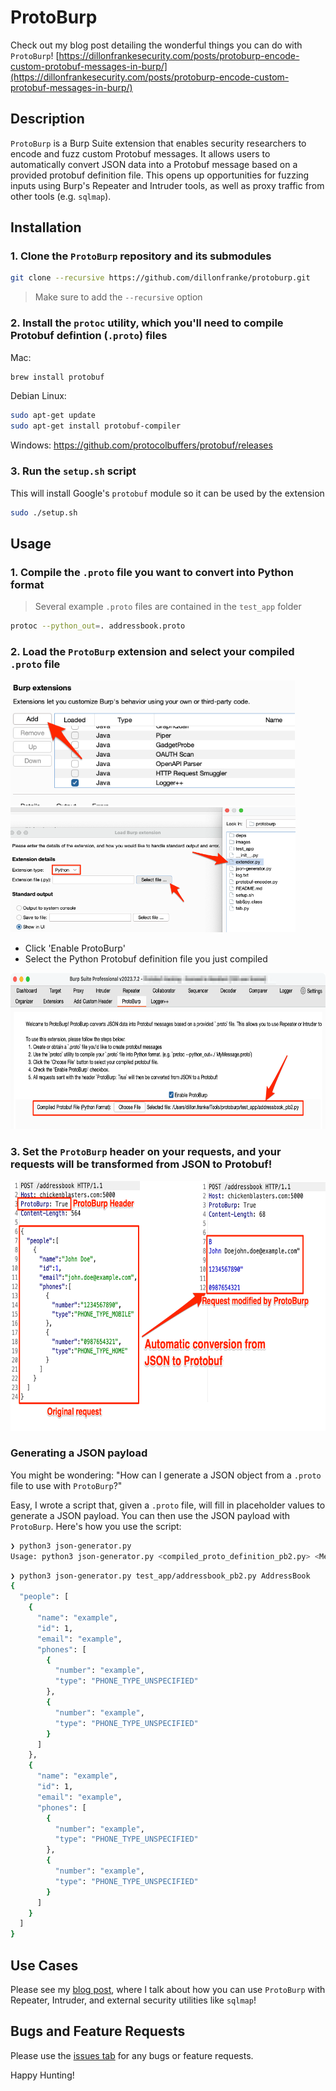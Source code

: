 # ProtoBurp
Check out my blog post detailing the wonderful things you can do with `ProtoBurp`! [https://dillonfrankesecurity.com/posts/protoburp-encode-custom-protobuf-messages-in-burp/](https://dillonfrankesecurity.com/posts/protoburp-encode-custom-protobuf-messages-in-burp/)

## Description
`ProtoBurp` is a Burp Suite extension that enables security researchers to encode and fuzz custom Protobuf messages. It allows users to automatically convert JSON data into a Protobuf message based on a provided protobuf definition file. This opens up opportunities for fuzzing inputs using Burp's Repeater and Intruder tools, as well as proxy traffic from other tools (e.g. `sqlmap`).

## Installation

### 1. Clone the `ProtoBurp` repository and its submodules
```bash
git clone --recursive https://github.com/dillonfranke/protoburp.git
```
> Make sure to add the `--recursive` option
### 2. Install the `protoc` utility, which you'll need to compile Protobuf defintion (`.proto`) files
Mac:
```bash
brew install protobuf
```
Debian Linux:
```bash
sudo apt-get update
sudo apt-get install protobuf-compiler
```
Windows:
https://github.com/protocolbuffers/protobuf/releases

### 3. Run the `setup.sh` script
This will install Google's `protobuf` module so it can be used by the extension
```bash
sudo ./setup.sh
```

## Usage

### 1. Compile the `.proto` file you want to convert into Python format
> Several example `.proto` files are contained in the `test_app` folder
```bash
protoc --python_out=. addressbook.proto
```

### 2. Load the `ProtoBurp` extension and select your compiled `.proto` file

<img src="images/burp-installation.png" height="200">

<img src="images/burp-installation-final.png" height="200">

- Click 'Enable ProtoBurp'
- Select the Python Protobuf definition file you just compiled

<img src="images/protoburp-extension-tab.png" height="250">

### 3. Set the `ProtoBurp` header on your requests, and your requests will be transformed from JSON to Protobuf!
<img src="images/protoburp-transformation.png" height="400">

### Generating a JSON payload
You might be wondering: "How can I generate a JSON object from a `.proto` file to use with `ProtoBurp`?"

Easy, I wrote a script that, given a `.proto` file, will fill in placeholder values to generate a JSON payload. You can then use the JSON payload with `ProtoBurp`. Here's how you use the script:

```bash
❯ python3 json-generator.py
Usage: python3 json-generator.py <compiled_proto_definition_pb2.py> <MessageName>
```
```bash
❯ python3 json-generator.py test_app/addressbook_pb2.py AddressBook
{
  "people": [
    {
      "name": "example",
      "id": 1,
      "email": "example",
      "phones": [
        {
          "number": "example",
          "type": "PHONE_TYPE_UNSPECIFIED"
        },
        {
          "number": "example",
          "type": "PHONE_TYPE_UNSPECIFIED"
        }
      ]
    },
    {
      "name": "example",
      "id": 1,
      "email": "example",
      "phones": [
        {
          "number": "example",
          "type": "PHONE_TYPE_UNSPECIFIED"
        },
        {
          "number": "example",
          "type": "PHONE_TYPE_UNSPECIFIED"
        }
      ]
    }
  ]
}
```

## Use Cases
Please see my [blog post](https://dillonfrankesecurity.com/posts/protoburp-encode-custom-protobuf-messages-in-burp/), where I talk about how you can use `ProtoBurp` with Repeater, Intruder, and external security utilities like `sqlmap`!

## Bugs and Feature Requests
Please use the [issues tab](https://github.com/dillonfranke/protoburp/issues) for any bugs or feature requests.

Happy Hunting!